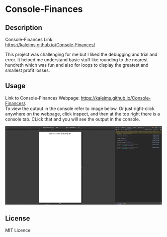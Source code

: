 # Console-Finances
## Description

Console-Finances Link: <br>https://kaleims.github.io/Console-Finances/

This project was challenging for me but I liked the debugging and trial and error. It helped me understand basic stuff like rounding to the nearest hundreth which was fun and also for loops to display the greatest and smallest profit losses.

## Usage

Link to Console-Finances Webpage: https://kaleims.github.io/Console-Finances/.
<br>To view the output in the console refer to image below. Or just right-click anywhere on the webpage, click inspect, and then at the top right there is a console tab. CLick that and you will see the output in the console.

![alt text](Console-Finance.PNG)
## License

MIT Licence
